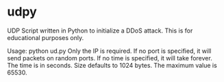 # udpy
UDP Script written in Python to initialize a DDoS attack.
This is for educational purposes only.

Usage: python ud.py <ip> <port> <time> <size>
Only the IP is required.
If no port is specified, it will send packets on random ports.
If no time is specified, it will take forever. The time is in seconds.
Size defaults to 1024 bytes. The maximum value is 65530.
